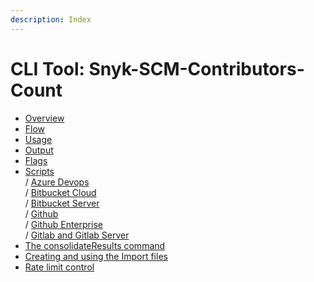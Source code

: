 ```yaml
---
description: Index
---
```


# CLI Tool: Snyk-SCM-Contributors-Count

* [Overview](broken-reference)
* [Flow](flowchart.md)
* [Usage](usage.md)
* [Output](output.md)
* [Flags](flags.md)
* [Scripts\
  ](the-scripts/)/ [Azure Devops](the-scripts/azure-devops/)\
  / [Bitbucket Cloud](the-scripts/bitbucket-cloud/)\
  / [Bitbucket Server](the-scripts/bitbucket-server/)\
  / [Github](the-scripts/github/)\
  / [Github Enterprise](the-scripts/github-enterprise/)\
  / [Gitlab and Gitlab Server](the-scripts/gitlab-and-gitlab-server/)
* [The consolidateResults command](consolidate-results/)
* [Creating and using the Import files](creating-and-using-the-import-files.md)
* [Rate limit control](api-rate-limit-control.md)
